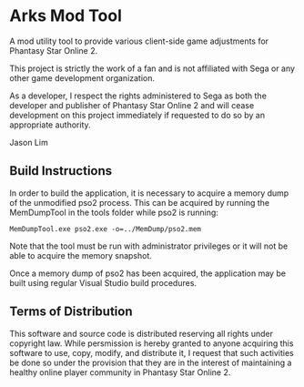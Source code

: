 # Arks Mod Tool

A mod utility tool to provide various client-side game adjustments for Phantasy Star Online 2.

This project is strictly the work of a fan and is not affiliated with Sega or any other game development organization.

As a developer, I respect the rights administered to Sega as both the developer and publisher of Phantasy Star Online 2 and will cease development on this project immediately if requested to do so by an appropriate authority.


Jason Lim

## Build Instructions

In order to build the application, it is necessary to acquire a memory dump of the unmodified pso2 process. This can be acquired by running the MemDumpTool in the tools folder while pso2 is running:
```
MemDumpTool.exe pso2.exe -o=../MemDump/pso2.mem
```
Note that the tool must be run with administrator privileges or it will not be able to acquire the memory snapshot.

Once a memory dump of pso2 has been acquired, the application may be built using regular Visual Studio build procedures.

## Terms of Distribution

This software and source code is distributed reserving all rights under copyright law. While persmission is hereby granted to anyone acquiring this software to use, copy, modify, and distribute it, I request that such activities be done so under the provision that they are in the interest of maintaining a healthy online player community in Phantasy Star Online 2.

